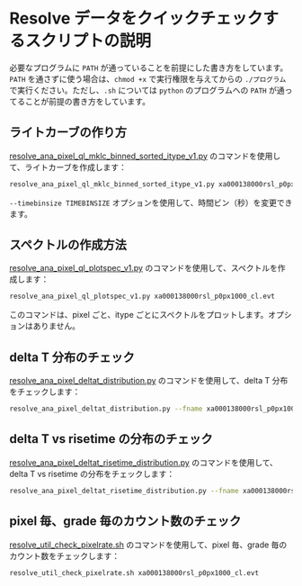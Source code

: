 # Resolve データをクイックチェックするスクリプトの説明

必要なプログラムに `PATH` が通っていることを前提にした書き方をしています。`PATH` を通さずに使う場合は、`chmod +x` で実行権限を与えてからの `./プログラム` で実行ください。ただし、`.sh` については `python` のプログラムへの `PATH` が通ってることが前提の書き方をしています。

## ライトカーブの作り方

[resolve_ana_pixel_ql_mklc_binned_sorted_itype_v1.py](https://github.com/yamadasuzaku/rksysoft/blob/main/resolve/ana/pixel/resolve_ana_pixel_ql_mklc_binned_sorted_itype_v1.py) のコマンドを使用して、ライトカーブを作成します：

```sh
resolve_ana_pixel_ql_mklc_binned_sorted_itype_v1.py xa000138000rsl_p0px1000_cl.evt 
```

`--timebinsize TIMEBINSIZE` オプションを使用して、時間ビン（秒）を変更できます。

## スペクトルの作成方法

[resolve_ana_pixel_ql_plotspec_v1.py](https://github.com/yamadasuzaku/rksysoft/blob/main/resolve/ana/pixel/resolve_ana_pixel_ql_plotspec_v1.py) のコマンドを使用して、スペクトルを作成します：

```sh
resolve_ana_pixel_ql_plotspec_v1.py xa000138000rsl_p0px1000_cl.evt
```

このコマンドは、pixel ごと、itype ごとにスペクトルをプロットします。オプションはありません。

## delta T 分布のチェック

[resolve_ana_pixel_deltat_distribution.py](https://github.com/yamadasuzaku/rksysoft/blob/main/resolve/ana/pixel/resolve_ana_pixel_deltat_distribution.py) のコマンドを使用して、delta T 分布をチェックします：

```sh
resolve_ana_pixel_deltat_distribution.py --fname xa000138000rsl_p0px1000_cl.evt
```

## delta T vs risetime の分布のチェック

[resolve_ana_pixel_deltat_risetime_distribution.py](https://github.com/yamadasuzaku/rksysoft/blob/main/resolve/ana/pixel/resolve_ana_pixel_deltat_risetime_distribution.py) のコマンドを使用して、delta T vs risetime の分布をチェックします：

```sh
resolve_ana_pixel_deltat_risetime_distribution.py --fname xa000138000rsl_p0px1000_cl.evt
```

## pixel 毎、grade 毎のカウント数のチェック

[resolve_util_check_pixelrate.sh](https://github.com/yamadasuzaku/rksysoft/blob/main/resolve/util/resolve_util_check_pixelrate_plot.sh) のコマンドを使用して、pixel 毎、grade 毎のカウント数をチェックします：


```sh
resolve_util_check_pixelrate.sh xa000138000rsl_p0px1000_cl.evt
```
